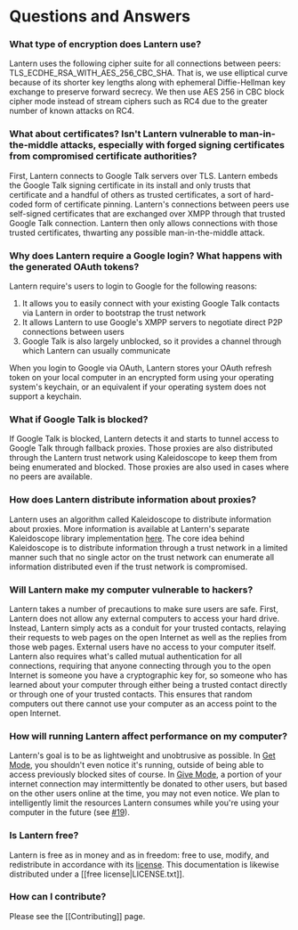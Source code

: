 # Questions and Answers

### <a name="encryption"/> What type of encryption does Lantern use?

Lantern uses the following cipher suite for all connections between peers: TLS_ECDHE_RSA_WITH_AES_256_CBC_SHA. That is, we use elliptical curve because of its shorter key lengths along with ephemeral Diffie-Hellman key exchange to preserve forward secrecy. We then use AES 256 in CBC block cipher mode instead of stream ciphers such as RC4 due to the greater number of known attacks on RC4. 

### <a name="certificates"/> What about certificates? Isn't Lantern vulnerable to man-in-the-middle attacks, especially with forged signing certificates from compromised certificate authorities?

First, Lantern connects to Google Talk servers over TLS. Lantern embeds the Google Talk signing certificate in its install and only trusts that certificate and a handful of others as trusted certificates, a sort of hard-coded form of certificate pinning. Lantern's connections between peers use self-signed certificates that are exchanged over XMPP through that trusted Google Talk connection. Lantern then only allows connections with those trusted certificates, thwarting any possible man-in-the-middle attack.

### <a name="google"/> Why does Lantern require a Google login? What happens with the generated OAuth tokens?

Lantern require's users to login to Google for the following reasons:

1. It allows you to easily connect with your existing Google Talk contacts via Lantern in order to bootstrap the trust network
2. It allows Lantern to use Google's XMPP servers to negotiate direct P2P connections between users
3. Google Talk is also largely unblocked, so it provides a channel through which Lantern can usually communicate

When you login to Google via OAuth, Lantern stores your OAuth refresh token on your local computer in an encrypted form using your operating system's keychain, or an equivalent if your operating system does not support a keychain.

### <a name="fallback"/> What if Google Talk is blocked?
If Google Talk is blocked, Lantern detects it and starts to tunnel access to Google Talk through fallback proxies. Those proxies are also distributed through the Lantern trust network using Kaleidoscope to keep them from being enumerated and blocked. Those proxies are also used in cases where no peers are available.

### <a name="kscope"/> How does Lantern distribute information about proxies?
Lantern uses an algorithm called Kaleidoscope to distribute information about proxies. More information is available at Lantern's separate Kaleidoscope library implementation [here](https://github.com/getlantern/kaleidoscope). The core idea behind Kaleidoscope is to distribute information through a trust network in a limited manner such that no single actor on the trust network can enumerate all information distributed even if the trust network is compromised.

### <a name="hackers"/> Will Lantern make my computer vulnerable to hackers?
Lantern takes a number of precautions to make sure users are safe. First, Lantern does not allow any external computers to access your hard drive. Instead, Lantern simply acts as a conduit for your trusted contacts, relaying their requests to web pages on the open Internet as well as the replies from those web pages. External users have no access to your computer itself. Lantern also requires what's called mutual authentication for all connections, requiring that anyone connecting through you to the open Internet is someone you have a cryptographic key for, so someone who has learned about your computer through either being a trusted contact directly or through one of your trusted contacts. This ensures that random computers out there cannot use your computer as an access point to the open Internet.

### <a name="performance"/> How will running Lantern affect performance on my computer?

Lantern's goal is to be as lightweight and unobtrusive as possible. In [Get
Mode](En-User-Guide#wiki-get-mode), you shouldn't even notice it's running,
outside of being able to access previously blocked sites of course. In [Give
Mode](En-User-Guide#wiki-give-mode), a portion of your internet connection may
intermittently be donated to other users, but based on the other users online
at the time, you may not even notice. We plan to intelligently limit the
resources Lantern consumes while you're using your computer in the future (see
[#19](https://github.com/getlantern/lantern/issues/19)).


### <a name="is-lantern-free"/> Is Lantern free?

Lantern is free as in money and as in freedom: free to use, modify, and
redistribute in accordance with its
[license](https://raw.github.com/getlantern/lantern/master/LICENSE). This
documentation is likewise distributed under a [[free license|LICENSE.txt]].


### <a name="contributing"/> How can I contribute?

Please see the [[Contributing]] page.